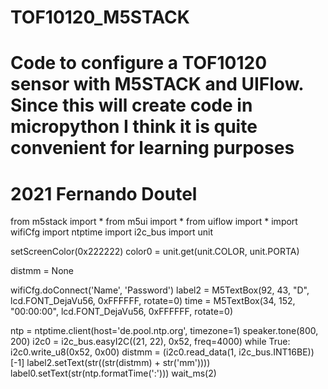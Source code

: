 # TOF10120_M5STACK
# Code to configure a TOF10120 sensor with M5STACK and UIFlow. Since this will create code in micropython I think it is quite convenient for learning purposes
# 2021 Fernando Doutel

from m5stack import *
from m5ui import *
from uiflow import *
import wifiCfg
import ntptime
import i2c_bus
import unit

setScreenColor(0x222222)
color0 = unit.get(unit.COLOR, unit.PORTA)


distmm = None

wifiCfg.doConnect('Name', 'Password')
label2 = M5TextBox(92, 43, "D", lcd.FONT_DejaVu56, 0xFFFFFF, rotate=0)
time = M5TextBox(34, 152, "00:00:00", lcd.FONT_DejaVu56, 0xFFFFFF, rotate=0)




ntp = ntptime.client(host='de.pool.ntp.org', timezone=1)
speaker.tone(800, 200)
i2c0 = i2c_bus.easyI2C((21, 22), 0x52, freq=4000)
while True:
  i2c0.write_u8(0x52, 0x00)
  distmm = (i2c0.read_data(1, i2c_bus.INT16BE))[-1]
  label2.setText(str((str(distmm) + str('mm'))))
  label0.setText(str(ntp.formatTime(':')))
  wait_ms(2)
